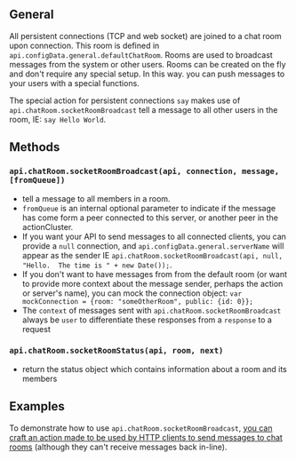 ## General

All persistent connections (TCP and web socket) are joined to a chat room upon connection.  This room is defined in `api.configData.general.defaultChatRoom`.  Rooms are used to broadcast messages from the system or other users.  Rooms can be created on the fly and don't require any special setup.  In this way. you can push messages to your users with a special functions. 

The special action for persistent connections `say` makes use of `api.chatRoom.socketRoomBroadcast` tell a message to all other users in the room, IE: `say Hello World`.

## Methods

### `api.chatRoom.socketRoomBroadcast(api, connection, message, [fromQueue])`
* tell a message to all members in a room.
* `fromQueue` is an internal optional parameter to indicate if the message has come form a peer connected to this server, or another peer in the actionCluster.
* If you want your API to send messages to all connected clients, you can provide a `null` connection, and `api.configData.general.serverName` will appear as the sender IE `api.chatRoom.socketRoomBroadcast(api, null, "Hello.  The time is " + new Date());`.
* If you don't want to have messages from from the default room (or want to provide more context about the message sender, perhaps the action or server's name), you can mock the connection object: `var mockConnection = {room: "someOtherRoom", public: {id: 0}};`
* The `context` of messages sent with `api.chatRoom.socketRoomBroadcast` always be `user` to differentiate these responses from a `response` to a request
 
### `api.chatRoom.socketRoomStatus(api, room, next)`
* return the status object which contains information about a room and its members

## Examples

To demonstrate how to use `api.chatRoom.socketRoomBroadcast`, [you can craft an action made to be used by HTTP clients to send messages to chat rooms](https://github.com/evantahler/actionHero/blob/master/actions/say.js) (although they can't receive messages back in-line).